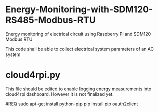 # Energy-Monitoring-with-SDM120-RS485-Modbus-RTU
Energy monitoring of electrical circuit using Raspberry Pi and SDM120 Modbus RTU

This code shall be able to collect electrical system parameters of an AC system

# cloud4rpi.py 
This file should be edited to enable logging energy measurements into cloud4rpi dashboard. However it is not finalized yet.


#REQ
sudo apt-get install python-pip
pip install pip oauth2client
